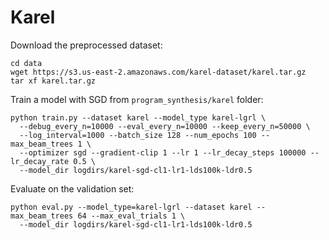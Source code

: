 # Karel
Download the preprocessed dataset:
```
cd data
wget https://s3.us-east-2.amazonaws.com/karel-dataset/karel.tar.gz
tar xf karel.tar.gz
```

Train a model with SGD from `program_synthesis/karel` folder:
```
python train.py --dataset karel --model_type karel-lgrl \
  --debug_every_n=10000 --eval_every_n=10000 --keep_every_n=50000 \
  --log_interval=1000 --batch_size 128 --num_epochs 100 --max_beam_trees 1 \
  --optimizer sgd --gradient-clip 1 --lr 1 --lr_decay_steps 100000 --lr_decay_rate 0.5 \
  --model_dir logdirs/karel-sgd-cl1-lr1-lds100k-ldr0.5
```

Evaluate on the validation set:
```
python eval.py --model_type=karel-lgrl --dataset karel --max_beam_trees 64 --max_eval_trials 1 \
  --model_dir logdirs/karel-sgd-cl1-lr1-lds100k-ldr0.5
```
